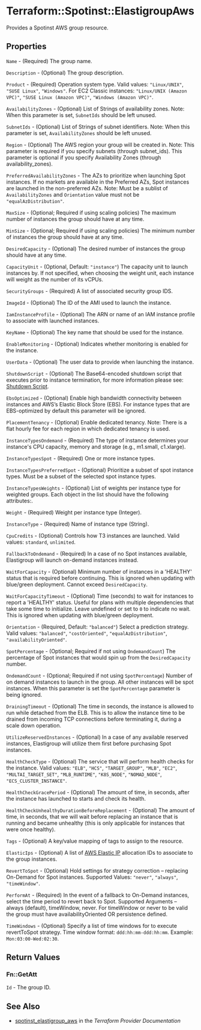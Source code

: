# Terraform::Spotinst::ElastigroupAws

Provides a Spotinst AWS group resource.

## Properties

`Name` - (Required) The group name.

`Description` - (Optional) The group description.

`Product` - (Required) Operation system type. Valid values: `"Linux/UNIX"`, `"SUSE Linux"`, `"Windows"`.
For EC2 Classic instances:  `"Linux/UNIX (Amazon VPC)"`, `"SUSE Linux (Amazon VPC)"`, `"Windows (Amazon VPC)"`.

`AvailabilityZones` - (Optional) List of Strings of availability zones.
Note: When this parameter is set, `SubnetIds` should be left unused.

`SubnetIds` - (Optional) List of Strings of subnet identifiers.
Note: When this parameter is set, `AvailabilityZones` should be left unused.

`Region` - (Optional) The AWS region your group will be created in.
Note: This parameter is required if you specify subnets (through subnet_ids). This parameter is optional if you specify Availability Zones (through availability_zones).

`PreferredAvailabilityZones` - The AZs to prioritize when launching Spot instances. If no markets are available in the Preferred AZs, Spot instances are launched in the non-preferred AZs.
Note: Must be a sublist of `AvailabilityZones` and `Orientation` value must not be `"equalAzDistribution"`.

`MaxSize` - (Optional; Required if using scaling policies) The maximum number of instances the group should have at any time.

`MinSize` - (Optional; Required if using scaling policies) The minimum number of instances the group should have at any time.

`DesiredCapacity` - (Optional) The desired number of instances the group should have at any time.

`CapacityUnit` - (Optional, Default: `"instance"`) The capacity unit to launch instances by. If not specified, when choosing the weight unit, each instance will weight as the number of its vCPUs.

`SecurityGroups` - (Required) A list of associated security group IDS.

`ImageId` - (Optional) The ID of the AMI used to launch the instance.

`IamInstanceProfile` - (Optional) The ARN or name of an IAM instance profile to associate with launched instances.

`KeyName` - (Optional) The key name that should be used for the instance.

`EnableMonitoring` - (Optional) Indicates whether monitoring is enabled for the instance.

`UserData` - (Optional) The user data to provide when launching the instance.

`ShutdownScript` - (Optional) The Base64-encoded shutdown script that executes prior to instance termination, for more information please see: [Shutdown Script](https://api.spotinst.com/integration-docs/elastigroup/concepts/compute-concepts/shutdown-scripts/).

`EbsOptimized` - (Optional) Enable high bandwidth connectivity between instances and AWS’s Elastic Block Store (EBS). For instance types that are EBS-optimized by default this parameter will be ignored.

`PlacementTenancy` - (Optional) Enable dedicated tenancy. Note: There is a flat hourly fee for each region in which dedicated tenancy is used.

`InstanceTypesOndemand` - (Required) The type of instance determines your instance's CPU capacity, memory and storage (e.g., m1.small, c1.xlarge).

`InstanceTypesSpot` - (Required) One or more instance types.

`InstanceTypesPreferredSpot` - (Optional) Prioritize a subset of spot instance types. Must be a subset of the selected spot instance types.

`InstanceTypesWeights` - (Optional) List of weights per instance type for weighted groups. Each object in the list should have the following attributes:.

`Weight` - (Required) Weight per instance type (Integer).

`InstanceType` - (Required) Name of instance type (String).

`CpuCredits` - (Optional) Controls how T3 instances are launched. Valid values: `standard`, `unlimited`.

`FallbackToOndemand` - (Required) In a case of no Spot instances available, Elastigroup will launch on-demand instances instead.

`WaitForCapacity` - (Optional) Minimum number of instances in a 'HEALTHY' status that is required before continuing. This is ignored when updating with blue/green deployment. Cannot exceed `DesiredCapacity`.

`WaitForCapacityTimeout` - (Optional) Time (seconds) to wait for instances to report a 'HEALTHY' status. Useful for plans with multiple dependencies that take some time to initialize. Leave undefined or set to `0` to indicate no wait. This is ignored when updating with blue/green deployment.

`Orientation` - (Required, Default: `"balanced"`) Select a prediction strategy. Valid values: `"balanced"`, `"costOriented"`, `"equalAzDistribution"`, `"availabilityOriented"`.

`SpotPercentage` - (Optional; Required if not using `OndemandCount`) The percentage of Spot instances that would spin up from the `DesiredCapacity` number.

`OndemandCount` - (Optional; Required if not using `SpotPercentage`) Number of on demand instances to launch in the group. All other instances will be spot instances. When this parameter is set the `SpotPercentage` parameter is being ignored.

`DrainingTimeout` - (Optional) The time in seconds, the instance is allowed to run while detached from the ELB. This is to allow the instance time to be drained from incoming TCP connections before terminating it, during a scale down operation.

`UtilizeReservedInstances` - (Optional) In a case of any available reserved instances, Elastigroup will utilize them first before purchasing Spot instances.

`HealthCheckType` - (Optional) The service that will perform health checks for the instance. Valid values: `"ELB"`, `"HCS"`, `"TARGET_GROUP"`, `"MLB"`, `"EC2"`, `"MULTAI_TARGET_SET"`, `"MLB_RUNTIME"`, `"K8S_NODE"`, `"NOMAD_NODE"`, `"ECS_CLUSTER_INSTANCE"`.

`HealthCheckGracePeriod` - (Optional) The amount of time, in seconds, after the instance has launched to starts and check its health.

`HealthCheckUnhealthyDurationBeforeReplacement` - (Optional) The amount of time, in seconds, that we will wait before replacing an instance that is running and became unhealthy (this is only applicable for instances that were once healthy).

`Tags` - (Optional) A key/value mapping of tags to assign to the resource.

`ElasticIps` - (Optional) A list of [AWS Elastic IP](http://docs.aws.amazon.com/AWSEC2/latest/UserGuide/elastic-ip-addresses-eip.html) allocation IDs to associate to the group instances.

`RevertToSpot` - (Optional) Hold settings for strategy correction – replacing On-Demand for Spot instances. Supported Values: `"never"`, `"always"`, `"timeWindow"`.

`PerformAt` - (Required) In the event of a fallback to On-Demand instances, select the time period to revert back to Spot. Supported Arguments – always (default), timeWindow, never. For timeWindow or never to be valid the group must have availabilityOriented OR persistence defined.

`TimeWindows` - (Optional) Specify a list of time windows for to execute revertToSpot strategy. Time window format: `ddd:hh:mm-ddd:hh:mm`. Example: `Mon:03:00-Wed:02:30`.


## Return Values

### Fn::GetAtt

`Id` - The group ID.

## See Also

* [spotinst_elastigroup_aws](https://www.terraform.io/docs/providers/spotinst/r/elastigroup_aws.html) in the _Terraform Provider Documentation_